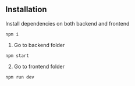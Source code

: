 ## Installation

Install dependencies on both backend and frontend
```
npm i
```
1. Go to backend folder
```
npm start
```

2. Go to frontend folder
```
npm run dev
```
